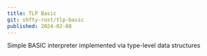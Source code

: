 ```yaml
---
title: TLP Basic
git: shfty-rust/tlp-basic
published: 2024-02-08
---
```


Simple BASIC interpreter implemented via type-level data structures


